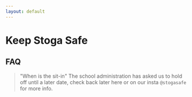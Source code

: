 ```yaml
---
layout: default
---
```


# Keep Stoga Safe

## FAQ

> "When is the sit-in"
The school administration has asked us to hold off until a later date, check back later here or on our insta `@stogasafe` for more info.
